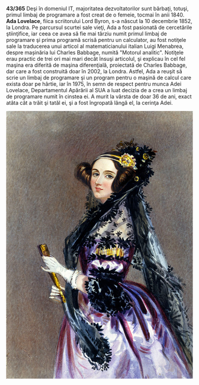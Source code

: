 **43/365** Deşi în domeniul IT, majoritatea dezvoltatorilor sunt bărbaţi, totuşi, primul limbaj de programare a fost creat de o femeie, tocmai în anii 1840. **Ada Lovelace**, fiica scriitorului Lord Byron, s-a născut la 10 decembrie 1852, la Londra. Pe parcursul scurtei sale vieţi, Ada a fost pasionată de cercetările ştiinţifice, iar ceea ce avea să fie mai târziu numit primul limbaj de programare şi prima programă scrisă pentru un calculator, au fost notiţele sale la traducerea unui articol al matematicianului italian Luigi Menabrea, despre mașinăria lui Charles Babbage, numită "Motorul analitic". Notiţele erau practic de trei ori mai mari decât însuşi articolul, şi explicau în cel fel maşina era diferită de maşina diferenţială, proiectată de Charles Babbage, dar care a fost construită doar în 2002, la Londra. Astfel, Ada a reuşit să scrie un limbaj de programare şi un program pentru o maşină de calcul care exista doar pe hârtie, iar în 1975, în semn de respect pentru munca Adei Lovelace, Departamentul Apărării al SUA a luat decizia de a crea un limbaj de programare numit în cinstea ei. A murit la vârsta de doar 36 de ani, exact atâta cât a trăit şi tatăl ei, şi a fost îngropată lângă el, la cerinţa Adei.

![Ada Lovelace](image-1.jpg)
